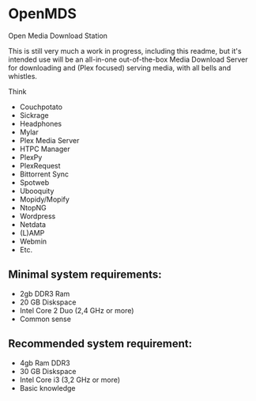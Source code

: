 # OpenMDS
Open Media Download Station

This is still very much a work in progress, including this readme, but it's intended use will be an all-in-one out-of-the-box Media Download Server for downloading and (Plex focused) serving media, with all bells and whistles.

Think
- Couchpotato
- Sickrage
- Headphones
- Mylar
- Plex Media Server
- HTPC Manager
- PlexPy
- PlexRequest
- Bittorrent Sync
- Spotweb
- Ubooquity
- Mopidy/Mopify
- NtopNG
- Wordpress
- Netdata
- (L)AMP
- Webmin
- Etc.

<h2>Minimal system requirements:</h2>

- 2gb DDR3 Ram
- 20 GB Diskspace
- Intel Core 2 Duo (2,4 GHz or more)
- Common sense

<h2> Recommended system requirement:</h2>

- 4gb Ram DDR3
- 30 GB Diskspace
- Intel Core i3 (3,2 GHz or more)
- Basic knowledge
